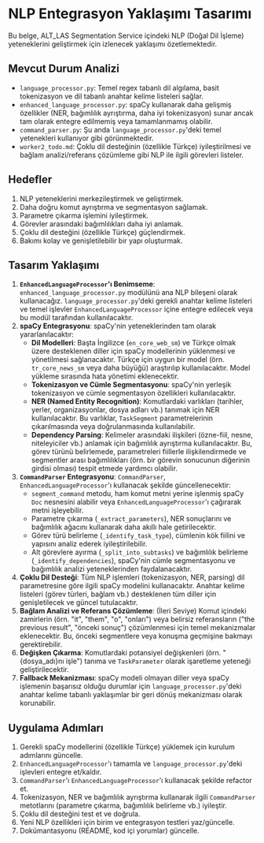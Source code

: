 # NLP Entegrasyon Yaklaşımı Tasarımı

Bu belge, ALT_LAS Segmentation Service içindeki NLP (Doğal Dil İşleme) yeteneklerini geliştirmek için izlenecek yaklaşımı özetlemektedir.

## Mevcut Durum Analizi

- `language_processor.py`: Temel regex tabanlı dil algılama, basit tokenizasyon ve dil tabanlı anahtar kelime listeleri sağlar.
- `enhanced_language_processor.py`: spaCy kullanarak daha gelişmiş özellikler (NER, bağımlılık ayrıştırma, daha iyi tokenizasyon) sunar ancak tam olarak entegre edilmemiş veya tamamlanmamış olabilir.
- `command_parser.py`: Şu anda `language_processor.py`'deki temel yetenekleri kullanıyor gibi görünmektedir.
- `worker2_todo.md`: Çoklu dil desteğinin (özellikle Türkçe) iyileştirilmesi ve bağlam analizi/referans çözümleme gibi NLP ile ilgili görevleri listeler.

## Hedefler

1.  NLP yeteneklerini merkezileştirmek ve geliştirmek.
2.  Daha doğru komut ayrıştırma ve segmentasyon sağlamak.
3.  Parametre çıkarma işlemini iyileştirmek.
4.  Görevler arasındaki bağımlılıkları daha iyi anlamak.
5.  Çoklu dil desteğini (özellikle Türkçe) güçlendirmek.
6.  Bakımı kolay ve genişletilebilir bir yapı oluşturmak.

## Tasarım Yaklaşımı

1.  **`EnhancedLanguageProcessor`'ı Benimseme**: `enhanced_language_processor.py` modülünü ana NLP bileşeni olarak kullanacağız. `language_processor.py`'deki gerekli anahtar kelime listeleri ve temel işlevler `EnhancedLanguageProcessor` içine entegre edilecek veya bu modül tarafından kullanılacaktır.
2.  **spaCy Entegrasyonu**: spaCy'nin yeteneklerinden tam olarak yararlanılacaktır:
    *   **Dil Modelleri**: Başta İngilizce (`en_core_web_sm`) ve Türkçe olmak üzere desteklenen diller için spaCy modellerinin yüklenmesi ve yönetilmesi sağlanacaktır. Türkçe için uygun bir model (örn. `tr_core_news_sm` veya daha büyüğü) araştırılıp kullanılacaktır. Model yükleme sırasında hata yönetimi eklenecektir.
    *   **Tokenizasyon ve Cümle Segmentasyonu**: spaCy'nin yerleşik tokenizasyon ve cümle segmentasyon özellikleri kullanılacaktır.
    *   **NER (Named Entity Recognition)**: Komutlardaki varlıkları (tarihler, yerler, organizasyonlar, dosya adları vb.) tanımak için NER kullanılacaktır. Bu varlıklar, `TaskSegment` parametrelerinin çıkarılmasında veya doğrulanmasında kullanılabilir.
    *   **Dependency Parsing**: Kelimeler arasındaki ilişkileri (özne-fiil, nesne, niteleyiciler vb.) anlamak için bağımlılık ayrıştırma kullanılacaktır. Bu, görev türünü belirlemede, parametreleri fiillerle ilişkilendirmede ve segmentler arası bağımlılıkları (örn. bir görevin sonucunun diğerinin girdisi olması) tespit etmede yardımcı olabilir.
3.  **`CommandParser` Entegrasyonu**: `CommandParser`, `EnhancedLanguageProcessor`'ı kullanacak şekilde güncellenecektir:
    *   `segment_command` metodu, ham komut metni yerine işlenmiş spaCy `Doc` nesnesini alabilir veya `EnhancedLanguageProcessor`'ı çağırarak metni işleyebilir.
    *   Parametre çıkarma (`_extract_parameters`), NER sonuçlarını ve bağımlılık ağacını kullanarak daha akıllı hale getirilecektir.
    *   Görev türü belirleme (`_identify_task_type`), cümlenin kök fiilini ve yapısını analiz ederek iyileştirilebilir.
    *   Alt görevlere ayırma (`_split_into_subtasks`) ve bağımlılık belirleme (`_identify_dependencies`), spaCy'nin cümle segmentasyonu ve bağımlılık analizi yeteneklerinden faydalanacaktır.
4.  **Çoklu Dil Desteği**: Tüm NLP işlemleri (tokenizasyon, NER, parsing) dil parametresine göre ilgili spaCy modelini kullanacaktır. Anahtar kelime listeleri (görev türleri, bağlam vb.) desteklenen tüm diller için genişletilecek ve güncel tutulacaktır.
5.  **Bağlam Analizi ve Referans Çözümleme**: (İleri Seviye) Komut içindeki zamirlerin (örn. "it", "them", "o", "onları") veya belirsiz referansların ("the previous result", "önceki sonuç") çözümlenmesi için temel mekanizmalar eklenecektir. Bu, önceki segmentlere veya konuşma geçmişine bakmayı gerektirebilir.
6.  **Değişken Çıkarma**: Komutlardaki potansiyel değişkenleri (örn. "{dosya_adı}nı işle") tanıma ve `TaskParameter` olarak işaretleme yeteneği geliştirilecektir.
7.  **Fallback Mekanizması**: spaCy modeli olmayan diller veya spaCy işlemenin başarısız olduğu durumlar için `language_processor.py`'deki anahtar kelime tabanlı yaklaşımlar bir geri dönüş mekanizması olarak korunabilir.

## Uygulama Adımları

1.  Gerekli spaCy modellerini (özellikle Türkçe) yüklemek için kurulum adımlarını güncelle.
2.  `EnhancedLanguageProcessor`'ı tamamla ve `language_processor.py`'deki işlevleri entegre et/kaldır.
3.  `CommandParser`'ı `EnhancedLanguageProcessor`'ı kullanacak şekilde refactor et.
4.  Tokenizasyon, NER ve bağımlılık ayrıştırma kullanarak ilgili `CommandParser` metotlarını (parametre çıkarma, bağımlılık belirleme vb.) iyileştir.
5.  Çoklu dil desteğini test et ve doğrula.
6.  Yeni NLP özellikleri için birim ve entegrasyon testleri yaz/güncelle.
7.  Dokümantasyonu (README, kod içi yorumlar) güncelle.

